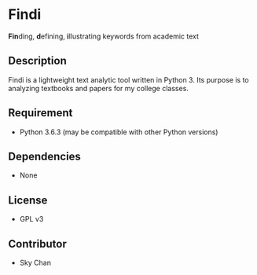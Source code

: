 # Findi
**Fin**ding, **d**efining, **i**llustrating keywords from academic text

## Description
Findi is a lightweight text analytic tool written in Python 3. Its purpose is to analyzing textbooks and papers for my college classes. 

## Requirement
- Python 3.6.3 (may be compatible with other Python versions)

## Dependencies
- None

## License
- GPL v3

## Contributor
- Sky Chan
